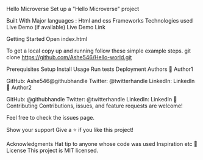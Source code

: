 Hello Microverse Set up a "Hello Microverse" project

Built With Major languages : Html and css Frameworks Technologies used Live Demo (if available) Live Demo Link

Getting Started Open index.html

To get a local copy up and running follow these simple example steps. git clone https://github.com/Ashe546/Hello-world.git

Prerequisites Setup Install Usage Run tests Deployment Authors 👤 Author1

GitHub: Ashe546@githubhandle Twitter: @twitterhandle LinkedIn: LinkedIn 👤 Author2

GitHub: @githubhandle Twitter: @twitterhandle LinkedIn: LinkedIn 🤝 Contributing Contributions, issues, and feature requests are welcome!

Feel free to check the issues page.

Show your support Give a ⭐️ if you like this project!

Acknowledgments Hat tip to anyone whose code was used Inspiration etc 📝 License This project is MIT licensed.
